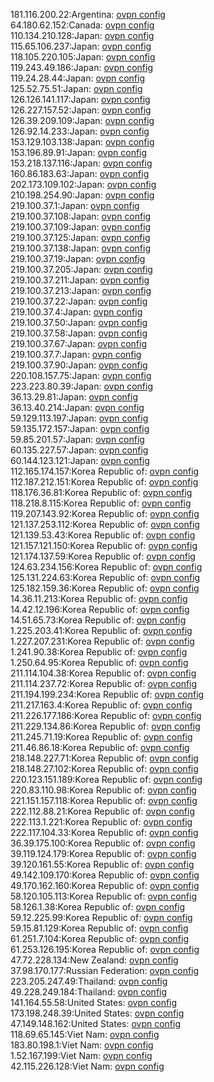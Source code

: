 181.116.200.22:Argentina: [ovpn config](vpn/181_116_200_22.ovpn)  
64.180.62.152:Canada: [ovpn config](vpn/64_180_62_152.ovpn)  
110.134.210.128:Japan: [ovpn config](vpn/110_134_210_128.ovpn)  
115.65.106.237:Japan: [ovpn config](vpn/115_65_106_237.ovpn)  
118.105.220.105:Japan: [ovpn config](vpn/118_105_220_105.ovpn)  
119.243.49.186:Japan: [ovpn config](vpn/119_243_49_186.ovpn)  
119.24.28.44:Japan: [ovpn config](vpn/119_24_28_44.ovpn)  
125.52.75.51:Japan: [ovpn config](vpn/125_52_75_51.ovpn)  
126.126.141.117:Japan: [ovpn config](vpn/126_126_141_117.ovpn)  
126.227.157.52:Japan: [ovpn config](vpn/126_227_157_52.ovpn)  
126.39.209.109:Japan: [ovpn config](vpn/126_39_209_109.ovpn)  
126.92.14.233:Japan: [ovpn config](vpn/126_92_14_233.ovpn)  
153.129.103.138:Japan: [ovpn config](vpn/153_129_103_138.ovpn)  
153.196.89.91:Japan: [ovpn config](vpn/153_196_89_91.ovpn)  
153.218.137.116:Japan: [ovpn config](vpn/153_218_137_116.ovpn)  
160.86.183.63:Japan: [ovpn config](vpn/160_86_183_63.ovpn)  
202.173.109.102:Japan: [ovpn config](vpn/202_173_109_102.ovpn)  
210.198.254.90:Japan: [ovpn config](vpn/210_198_254_90.ovpn)  
219.100.37.1:Japan: [ovpn config](vpn/219_100_37_1.ovpn)  
219.100.37.108:Japan: [ovpn config](vpn/219_100_37_108.ovpn)  
219.100.37.109:Japan: [ovpn config](vpn/219_100_37_109.ovpn)  
219.100.37.125:Japan: [ovpn config](vpn/219_100_37_125.ovpn)  
219.100.37.138:Japan: [ovpn config](vpn/219_100_37_138.ovpn)  
219.100.37.19:Japan: [ovpn config](vpn/219_100_37_19.ovpn)  
219.100.37.205:Japan: [ovpn config](vpn/219_100_37_205.ovpn)  
219.100.37.211:Japan: [ovpn config](vpn/219_100_37_211.ovpn)  
219.100.37.213:Japan: [ovpn config](vpn/219_100_37_213.ovpn)  
219.100.37.22:Japan: [ovpn config](vpn/219_100_37_22.ovpn)  
219.100.37.4:Japan: [ovpn config](vpn/219_100_37_4.ovpn)  
219.100.37.50:Japan: [ovpn config](vpn/219_100_37_50.ovpn)  
219.100.37.58:Japan: [ovpn config](vpn/219_100_37_58.ovpn)  
219.100.37.67:Japan: [ovpn config](vpn/219_100_37_67.ovpn)  
219.100.37.7:Japan: [ovpn config](vpn/219_100_37_7.ovpn)  
219.100.37.90:Japan: [ovpn config](vpn/219_100_37_90.ovpn)  
220.108.157.75:Japan: [ovpn config](vpn/220_108_157_75.ovpn)  
223.223.80.39:Japan: [ovpn config](vpn/223_223_80_39.ovpn)  
36.13.29.81:Japan: [ovpn config](vpn/36_13_29_81.ovpn)  
36.13.40.214:Japan: [ovpn config](vpn/36_13_40_214.ovpn)  
59.129.113.197:Japan: [ovpn config](vpn/59_129_113_197.ovpn)  
59.135.172.157:Japan: [ovpn config](vpn/59_135_172_157.ovpn)  
59.85.201.57:Japan: [ovpn config](vpn/59_85_201_57.ovpn)  
60.135.227.57:Japan: [ovpn config](vpn/60_135_227_57.ovpn)  
60.144.123.121:Japan: [ovpn config](vpn/60_144_123_121.ovpn)  
112.165.174.157:Korea Republic of: [ovpn config](vpn/112_165_174_157.ovpn)  
112.187.212.151:Korea Republic of: [ovpn config](vpn/112_187_212_151.ovpn)  
118.176.36.81:Korea Republic of: [ovpn config](vpn/118_176_36_81.ovpn)  
118.218.8.115:Korea Republic of: [ovpn config](vpn/118_218_8_115.ovpn)  
119.207.143.92:Korea Republic of: [ovpn config](vpn/119_207_143_92.ovpn)  
121.137.253.112:Korea Republic of: [ovpn config](vpn/121_137_253_112.ovpn)  
121.139.53.43:Korea Republic of: [ovpn config](vpn/121_139_53_43.ovpn)  
121.157.121.150:Korea Republic of: [ovpn config](vpn/121_157_121_150.ovpn)  
121.174.137.59:Korea Republic of: [ovpn config](vpn/121_174_137_59.ovpn)  
124.63.234.156:Korea Republic of: [ovpn config](vpn/124_63_234_156.ovpn)  
125.131.224.63:Korea Republic of: [ovpn config](vpn/125_131_224_63.ovpn)  
125.182.159.36:Korea Republic of: [ovpn config](vpn/125_182_159_36.ovpn)  
14.36.11.213:Korea Republic of: [ovpn config](vpn/14_36_11_213.ovpn)  
14.42.12.196:Korea Republic of: [ovpn config](vpn/14_42_12_196.ovpn)  
14.51.65.73:Korea Republic of: [ovpn config](vpn/14_51_65_73.ovpn)  
1.225.203.41:Korea Republic of: [ovpn config](vpn/1_225_203_41.ovpn)  
1.227.207.231:Korea Republic of: [ovpn config](vpn/1_227_207_231.ovpn)  
1.241.90.38:Korea Republic of: [ovpn config](vpn/1_241_90_38.ovpn)  
1.250.64.95:Korea Republic of: [ovpn config](vpn/1_250_64_95.ovpn)  
211.114.104.38:Korea Republic of: [ovpn config](vpn/211_114_104_38.ovpn)  
211.114.237.72:Korea Republic of: [ovpn config](vpn/211_114_237_72.ovpn)  
211.194.199.234:Korea Republic of: [ovpn config](vpn/211_194_199_234.ovpn)  
211.217.163.4:Korea Republic of: [ovpn config](vpn/211_217_163_4.ovpn)  
211.226.177.186:Korea Republic of: [ovpn config](vpn/211_226_177_186.ovpn)  
211.229.134.86:Korea Republic of: [ovpn config](vpn/211_229_134_86.ovpn)  
211.245.71.19:Korea Republic of: [ovpn config](vpn/211_245_71_19.ovpn)  
211.46.86.18:Korea Republic of: [ovpn config](vpn/211_46_86_18.ovpn)  
218.148.227.71:Korea Republic of: [ovpn config](vpn/218_148_227_71.ovpn)  
218.148.27.102:Korea Republic of: [ovpn config](vpn/218_148_27_102.ovpn)  
220.123.151.189:Korea Republic of: [ovpn config](vpn/220_123_151_189.ovpn)  
220.83.110.98:Korea Republic of: [ovpn config](vpn/220_83_110_98.ovpn)  
221.151.157.118:Korea Republic of: [ovpn config](vpn/221_151_157_118.ovpn)  
222.112.88.21:Korea Republic of: [ovpn config](vpn/222_112_88_21.ovpn)  
222.113.1.221:Korea Republic of: [ovpn config](vpn/222_113_1_221.ovpn)  
222.117.104.33:Korea Republic of: [ovpn config](vpn/222_117_104_33.ovpn)  
36.39.175.100:Korea Republic of: [ovpn config](vpn/36_39_175_100.ovpn)  
39.119.124.179:Korea Republic of: [ovpn config](vpn/39_119_124_179.ovpn)  
39.120.161.55:Korea Republic of: [ovpn config](vpn/39_120_161_55.ovpn)  
49.142.109.170:Korea Republic of: [ovpn config](vpn/49_142_109_170.ovpn)  
49.170.162.160:Korea Republic of: [ovpn config](vpn/49_170_162_160.ovpn)  
58.120.105.113:Korea Republic of: [ovpn config](vpn/58_120_105_113.ovpn)  
58.126.1.38:Korea Republic of: [ovpn config](vpn/58_126_1_38.ovpn)  
59.12.225.99:Korea Republic of: [ovpn config](vpn/59_12_225_99.ovpn)  
59.15.81.129:Korea Republic of: [ovpn config](vpn/59_15_81_129.ovpn)  
61.251.7.104:Korea Republic of: [ovpn config](vpn/61_251_7_104.ovpn)  
61.253.126.195:Korea Republic of: [ovpn config](vpn/61_253_126_195.ovpn)  
47.72.228.134:New Zealand: [ovpn config](vpn/47_72_228_134.ovpn)  
37.98.170.177:Russian Federation: [ovpn config](vpn/37_98_170_177.ovpn)  
223.205.247.49:Thailand: [ovpn config](vpn/223_205_247_49.ovpn)  
49.228.249.184:Thailand: [ovpn config](vpn/49_228_249_184.ovpn)  
141.164.55.58:United States: [ovpn config](vpn/141_164_55_58.ovpn)  
173.198.248.39:United States: [ovpn config](vpn/173_198_248_39.ovpn)  
47.149.148.162:United States: [ovpn config](vpn/47_149_148_162.ovpn)  
118.69.65.145:Viet Nam: [ovpn config](vpn/118_69_65_145.ovpn)  
183.80.198.1:Viet Nam: [ovpn config](vpn/183_80_198_1.ovpn)  
1.52.167.199:Viet Nam: [ovpn config](vpn/1_52_167_199.ovpn)  
42.115.226.128:Viet Nam: [ovpn config](vpn/42_115_226_128.ovpn)  
